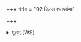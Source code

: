 +++
title = "02 कित्या शतपर्वणा"

+++
<details><summary>मूलम् (WS)</summary>

कित्या शतपर्वणा सहस्राक्षेण चर्मणा ।  
तीक्ष्णाभिरभ्रिभिर्वयं निरजामः सदान्वाः ॥ २ ॥
</details>